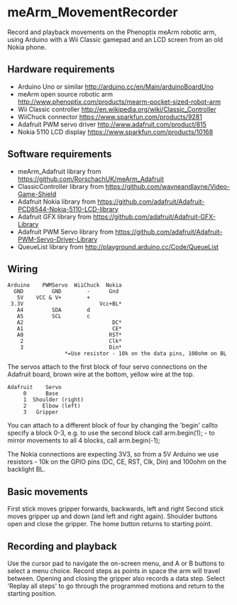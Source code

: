 meArm_MovementRecorder
======================

Record and playback movements on the Phenoptix meArm robotic arm, using Arduino with a Wii Classic gamepad and an LCD screen from an old Nokia phone.

Hardware requirements
---------------------

* Arduino Uno or similar http://arduino.cc/en/Main/arduinoBoardUno
* meArm open source robotic arm http://www.phenoptix.com/products/mearm-pocket-sized-robot-arm
* Wii Classic controller http://en.wikipedia.org/wiki/Classic_Controller
* WiiChuck connector https://www.sparkfun.com/products/9281
* Adafruit PWM servo driver http://www.adafruit.com/product/815
* Nokia 5110 LCD display https://www.sparkfun.com/products/10168
 
Software requirements
---------------------

* meArm_Adafruit library from https://github.com/RorschachUK/meArm_Adafruit
* ClassicController library from https://github.com/wayneandlayne/Video-Game-Shield
* Adafruit Nokia library from https://github.com/adafruit/Adafruit-PCD8544-Nokia-5110-LCD-library
* Adafruit GFX library from https://github.com/adafruit/Adafruit-GFX-Library
* Adafruit PWM Servo library from https://github.com/adafruit/Adafruit-PWM-Servo-Driver-Library
* QueueList library from http://playground.arduino.cc/Code/QueueList

Wiring
------

```
Arduino    PWMServo  WiiChuck  Nokia
  GND         GND        -      Gnd
   5V    VCC & V+        +
 3.3V                        Vcc+BL*
   A4         SDA        d
   A5         SCL        c
   A2                            DC*
   A1                            CE*
   A0                           RST*
    2                           Clk*
    3                           Din*
                  *=Use resistor - 10k on the data pins, 100ohm on BL
```

The servos attach to the first block of four servo connections on the Adafruit board, brown wire at the bottom, yellow wire at the top.

```
Adafruit    Servo
     0      Base
     1  Shoulder (right)
     2     Elbow (left)
     3   Gripper
```
You can attach to a different block of four by changing the 'begin' callto specify a block 0-3, e.g. to use the second block call arm.begin(1); - to mirror movements to all 4 blocks, call arm.begin(-1);

The Nokia connections are expecting 3V3, so from a 5V Arduino we use resistors - 10k on the GPIO pins (DC, CE, RST, Clk, Din) and 100ohm on the backlight BL.

Basic movements
---------------

First stick moves gripper forwards, backwards, left and right  Second stick moves gripper up and down (and left and right again).  Shoulder buttons open and close the gripper.  The home button returns to starting point.

Recording and playback
----------------------

Use the cursor pad to navigate the on-screen menu, and A or B buttons to select a menu choice.  Record steps as points in space the arm will travel between.  Opening and closing the gripper also records a data step.  Select 'Replay all steps' to go through the programmed motions and return to the starting position.

